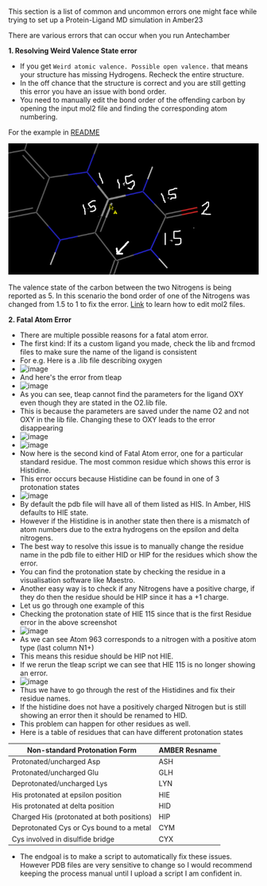 This section is a list of common and uncommon errors one might face while trying to set up a Protein-Ligand MD simulation in Amber23

There are various errors that can occur when you run Antechamber

**1. Resolving Weird Valence State error**

- If you get `Weird atomic valence. Possible open valence.` that means your structure has missing Hydrogens. Recheck the entire structure.
- In the off chance that the structure is correct and you are still getting this error you have an issue with bond order.
- You need to manually edit the bond order of the offending carbon by opening the input mol2 file and finding the corresponding atom numbering.

For the example in [README](README.MD) 

![](https://github.com/ParthBandivadekar/protein_ligand_md/blob/c5a83e67fed205e9c3b600b4d703b7c315feb399/Screenshot%20from%202024-03-18%2016-04-38.png)

The valence state of the carbon between the two Nitrogens is being reported as 5. In this scenario the bond order of one of the Nitrogens was changed from 1.5 to 1 to fix the error. 
[Link](https://chemicbook.com/2021/02/20/mol2-file-format-explained-for-beginners-part-2.html) to learn how to edit mol2 files.

**2. Fatal Atom Error**

- There are multiple possible reasons for a fatal atom error.
- The first kind: If its a custom ligand you made, check the lib and frcmod files to make sure the name of the ligand is consistent
- For e.g. Here is a .lib file describing oxygen
- ![image](https://github.com/ParthBandivadekar/protein_ligand_md/assets/159869420/192278a5-9d7b-4ae7-bfcb-c76b075328c3)
- And here's the error from tleap
- ![image](https://github.com/ParthBandivadekar/protein_ligand_md/assets/159869420/d6e550e0-2451-4a7c-b8b6-9e9a7b74d86a)
- As you can see, tleap cannot find the parameters for the ligand OXY even though they are stated in the O2.lib file.
- This is because the parameters are saved under the name O2 and not OXY in the lib file. Changing these to OXY leads to the error disappearing
- ![image](https://github.com/ParthBandivadekar/protein_ligand_md/assets/159869420/01aba3f7-1869-4e3b-a80c-7fb41062c52b)
- ![image](https://github.com/ParthBandivadekar/protein_ligand_md/assets/159869420/fedf3653-572e-4fbd-9fa3-2cb92d7e5cc7)
- Now here is the second kind of Fatal Atom error, one for a particular standard residue. The most common residue which shows this error is Histidine.
- This error occurs because Histidine can be found in one of 3 protonation states
- ![image](https://github.com/ParthBandivadekar/protein_ligand_md/assets/159869420/30665205-89a5-4623-969a-4d818d4a26f0)
- By default the pdb file will have all of them listed as HIS. In Amber, HIS defaults to HIE state.
- However if the Histidine is in another state then there is a mismatch of atom numbers due to the extra hydrogens on the epsilon and delta nitrogens.
- The best way to resolve this issue is to manually change the residue name in the pdb file to either HID or HIP for the residues which show the error.
- You can find the protonation state by checking the residue in a visualisation software like Maestro.
- Another easy way is to check if any Nitrogens have a positive charge, if they do then the residue should be HIP since it has a +1 charge.
- Let us go through one example of this
- Checking the protonation state of HIE 115 since that is the first Residue error in the above screenshot
- ![image](https://github.com/ParthBandivadekar/protein_ligand_md/assets/159869420/aad8405d-70f8-4359-8580-e366de9937cd)
- As we can see Atom 963 corresponds to a nitrogen with a positive atom type (last column N1+)
- This means this residue should be HIP not HIE.
- If we rerun the tleap script we can see that HIE 115 is no longer showing an error.
- ![image](https://github.com/ParthBandivadekar/protein_ligand_md/assets/159869420/39392c93-7c7f-4571-8d64-9c06b238dd58)
- Thus we have to go through the rest of the Histidines and fix their residue names.
- If the histidine does not have a positively charged Nitrogen but is still showing an error then it should be renamed to HID.
- This problem can happen for other residues as well.
- Here is a table of residues that can have different protonation states

|         Non-standard Protonation Form      | AMBER Resname |
| ------------------------------------------ | ------------- |      
| Protonated/uncharged Asp                   | ASH           |
| Protonated/uncharged Glu                   | GLH           |
| Deprotonated/uncharged Lys                 | LYN           |
| His protonated at epsilon position         | HIE           |
| His protonated at delta position           | HID           |
| Charged His (protonated at both positions) | HIP           |
| Deprotonated Cys or Cys bound to a metal   | CYM           |
| Cys involved in disulfide bridge           | CYX           |

- The endgoal is to make a script to automatically fix these issues. However PDB files are very sensitive to change so I would recommend keeping the process manual until I upload a script I am confident in.







